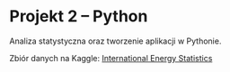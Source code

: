 # Projekt 2 – Python

Analiza statystyczna oraz tworzenie aplikacji w Pythonie.

Zbiór danych na Kaggle: 
[International Energy Statistics](https://www.kaggle.com/unitednations/international-energy-statistics)
